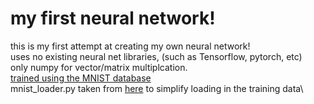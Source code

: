 # my first neural network!
this is my first attempt at creating my own neural network!\
uses no existing neural net libraries, (such as Tensorflow, pytorch, etc)\
only numpy for vector/matrix multiplcation.\
[trained using the MNIST database](https://yann.lecun.com/exdb/mnist/)\
mnist_loader.py taken from [here](https://github.com/unexploredtest/neural-networks-and-deep-learning) to simplify loading in the training data\